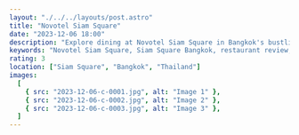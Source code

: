 ```yaml
---
layout: "./../../layouts/post.astro"
title: "Novotel Siam Square"
date: "2023-12-06 18:00"
description: "Explore dining at Novotel Siam Square in Bangkok's bustling Siam Square. While the food offers a decent culinary experience, the restaurant beckons with its central location and inviting ambiance."
keywords: "Novotel Siam Square, Siam Square Bangkok, restaurant review, dining experience, Thai cuisine, central location, decent food, culinary exploration, inviting ambiance."
rating: 3
location: ["Siam Square", "Bangkok", "Thailand"]
images:
  [
    { src: "2023-12-06-c-0001.jpg", alt: "Image 1" },
    { src: "2023-12-06-c-0002.jpg", alt: "Image 2" },
    { src: "2023-12-06-c-0003.jpg", alt: "Image 3" },
  ]
---
```

